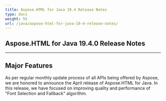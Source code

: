 ```yaml
---
title: Aspose.HTML for Java 19.4 Release Notes
type: docs
weight: 55
url: /java/aspose-html-for-java-19-4-release-notes/
---
```

## **Aspose.HTML for Java 19.4.0 Release Notes** ## 

- - -

## **Major Features** ## 

As per regular monthly update process of all APIs being offered by Aspose, we are honored to announce the April release of Aspose.HTML for Java. In this release, we have focused on improving quality and performance of "Font Selection and Fallback" algorithm.